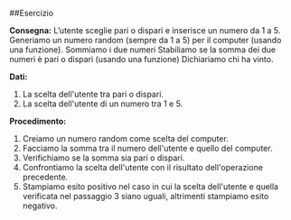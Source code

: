 ##Esercizio

**Consegna:**
L’utente sceglie pari o dispari e inserisce un numero da 1 a 5.
Generiamo un numero random (sempre da 1 a 5) per il computer (usando una funzione).
Sommiamo i due numeri
Stabiliamo se la somma dei due numeri è pari o dispari (usando una funzione)
Dichiariamo chi ha vinto.

**Dati:**
1. La scelta dell'utente tra pari o dispari.
2. La scelta dell'utente di un numero tra 1 e 5.

**Procedimento:**
1. Creiamo un numero random come scelta del computer.
2. Facciamo la somma tra il numero dell'utente e quello del computer.
3. Verifichiamo se la somma sia pari o dispari.
4. Confrontiamo la scelta dell'utente con il risultato dell'operazione precedente.
5. Stampiamo esito positivo nel caso in cui la scelta dell'utente e quella verificata nel passaggio 3 siano uguali, altrimenti stampiamo esito negativo.